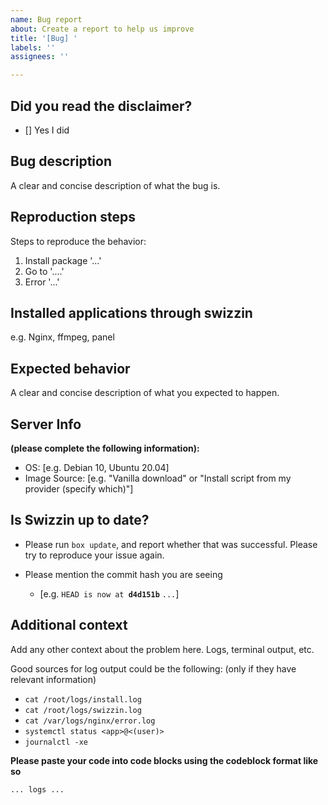 ```yaml
---
name: Bug report
about: Create a report to help us improve
title: '[Bug] '
labels: ''
assignees: ''

---
```

<!-- 
Please read this first!

- ISSUES THAT DO NOT FOLLOW THE FORMAT CAN BE AUTOMATICALLY CLOSED. 
- Please search past issues before posting 
- Please consult the documentation first, it includes valuable steps for troubleshooting. https://docs.swizzin.ltd/guides/troubleshooting 
- If your issue is about the swizzin front PANEL, please post these issues into the correct repository here https://github.com/liaralabs/swizzin_dashboard/issues

Thanks for your cooperation! Following this will help us help you better :)
-->
## Did you read the disclaimer?
<!-- Put an x between the brackets -->
- [] Yes I did

## Bug description
A clear and concise description of what the bug is.

## Reproduction steps
Steps to reproduce the behavior:
1. Install package '...'
2. Go to '....'
3. Error '...'

## Installed applications through swizzin
e.g. Nginx, ffmpeg, panel

## Expected behavior
A clear and concise description of what you expected to happen.

## Server Info
**(please complete the following information):**
 - OS: [e.g. Debian 10, Ubuntu 20.04]
 - Image Source: [e.g. "Vanilla download" or "Install script from my provider (specify which)"]

## Is Swizzin up to date?
- Please run `box update`, and report whether that was successful. Please try to reproduce your issue again.

- Please mention the commit hash you are seeing
  - [e.g. `HEAD is now at `**`d4d151b`** `...`]

## Additional context
Add any other context about the problem here. Logs, terminal output, etc.

Good sources for log output could be the following: (only if they have relevant information)
- `cat /root/logs/install.log`
- `cat /root/logs/swizzin.log`
- `cat /var/logs/nginx/error.log`
- `systemctl status <app>@<(user)>`
- `journalctl -xe`

**Please paste your code into code blocks using the codeblock format like so**

 ``` 
 ... logs ... 
 ```

